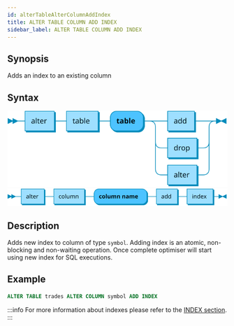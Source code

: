 ```yaml
---
id: alterTableAlterColumnAddIndex
title: ALTER TABLE COLUMN ADD INDEX
sidebar_label: ALTER TABLE COLUMN ADD INDEX
---
```



## Synopsis

Adds an index to an existing column

## Syntax

![alter table syntax](/static/img/doc/diagrams/alter-table.svg)
![add index syntax](/static/img/doc/diagrams/alter-table-add-index.svg)

## Description
Adds new index to column of type `symbol`. Adding index is an atomic, non-blocking and non-waiting operation. Once complete optimiser will start using new index for SQL executions.

## Example
```sql title="Adding an index"
ALTER TABLE trades ALTER COLUMN symbol ADD INDEX
```

:::info
For more information about indexes please refer to the [INDEX section](indexes.md).
:::
